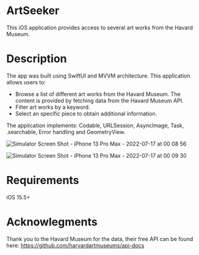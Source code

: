 # ArtSeeker
This iOS application provides access to several art works from the Havard Museum.

# Description
The app was built using SwiftUI and MVVM architecture. This application allows users to:
  - Browse a list of different art works from the Havard Museum. The content is provided by fetching data from the Havard Museum API.
  - Filter art works by a keyword.
  - Select an specific piece to obtain additional information.

The application implements: Codable, URLSession, AsyncImage, Task, .searchable, Error handling and GeometryView.

![Simulator Screen Shot - iPhone 13 Pro Max - 2022-07-17 at 00 08 56](https://user-images.githubusercontent.com/70426525/179386350-bc2f75f4-095b-4444-8056-f024b345a12d.png)

![Simulator Screen Shot - iPhone 13 Pro Max - 2022-07-17 at 00 09 30](https://user-images.githubusercontent.com/70426525/179386357-14961f67-473c-4545-b243-3290cbd5a235.png)

# Requirements
iOS 15.5+

# Acknowlegments 
Thank you to the Havard Museum for the data, their free API can be found here: https://github.com/harvardartmuseums/api-docs
